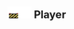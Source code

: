## <img src="../../.gitbook/assets/unknown.png" width="24" height=24 /><img src="../../.gitbook/assets/base.png" width="24" height=24 /> Player

